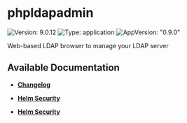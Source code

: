 # phpldapadmin

![Version: 9.0.12](https://img.shields.io/badge/Version-9.0.12-informational?style=flat-square) ![Type: application](https://img.shields.io/badge/Type-application-informational?style=flat-square) ![AppVersion: "0.9.0"](https://img.shields.io/badge/AppVersion-"0.9.0"-informational?style=flat-square)

Web-based LDAP browser to manage your LDAP server

## Available Documentation

- [**Changelog**](CHANGELOG)

- [**Helm Security**](container-security)

- [**Helm Security**](helm-security)

